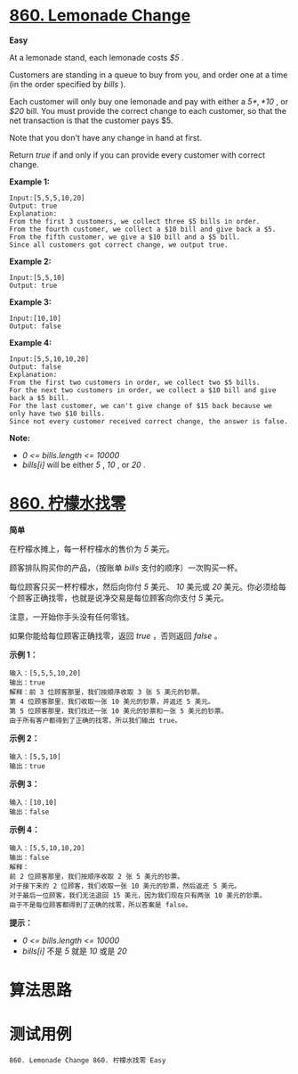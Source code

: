 # [860. Lemonade Change][enTitle]

**Easy**

At a lemonade stand, each lemonade costs  *$5* .

Customers are standing in a queue to buy from you, and order one at a time (in the order specified by  *bills* ).

Each customer will only buy one lemonade and pay with either a  *$5* ,  *$10* , or  *$20*  bill. You must provide the correct change to each customer, so that the net transaction is that the customer pays $5.

Note that you don't have any change in hand at first.

Return  *true*  if and only if you can provide every customer with correct change.




**Example 1:** 

```
Input:[5,5,5,10,20]
Output: true
Explanation: 
From the first 3 customers, we collect three $5 bills in order.
From the fourth customer, we collect a $10 bill and give back a $5.
From the fifth customer, we give a $10 bill and a $5 bill.
Since all customers got correct change, we output true.
```


**Example 2:** 

```
Input:[5,5,10]
Output: true
```


**Example 3:** 

```
Input:[10,10]
Output: false
```


**Example 4:** 

```
Input:[5,5,10,10,20]
Output: false
Explanation: 
From the first two customers in order, we collect two $5 bills.
For the next two customers in order, we collect a $10 bill and give back a $5 bill.
For the last customer, we can't give change of $15 back because we only have two $10 bills.
Since not every customer received correct change, the answer is false.
```



**Note:** 

-  *0 <= bills.length <= 10000*  
-  *bills[i]*  will be either  *5* ,  *10* , or  *20* .










# [860. 柠檬水找零][cnTitle]

**简单**

在柠檬水摊上，每一杯柠檬水的售价为  *5*  美元。

顾客排队购买你的产品，（按账单  *bills*  支付的顺序）一次购买一杯。

每位顾客只买一杯柠檬水，然后向你付  *5*  美元、 *10*  美元或  *20*  美元。你必须给每个顾客正确找零，也就是说净交易是每位顾客向你支付  *5*  美元。

注意，一开始你手头没有任何零钱。

如果你能给每位顾客正确找零，返回  *true*  ，否则返回  *false*  。

**示例 1：** 

```
输入：[5,5,5,10,20]
输出：true
解释：前 3 位顾客那里，我们按顺序收取 3 张 5 美元的钞票。
第 4 位顾客那里，我们收取一张 10 美元的钞票，并返还 5 美元。
第 5 位顾客那里，我们找还一张 10 美元的钞票和一张 5 美元的钞票。
由于所有客户都得到了正确的找零，所以我们输出 true。

```

**示例 2：** 

```
输入：[5,5,10]
输出：true

```

**示例 3：** 

```
输入：[10,10]
输出：false

```

**示例 4：** 

```
输入：[5,5,10,10,20]
输出：false
解释：
前 2 位顾客那里，我们按顺序收取 2 张 5 美元的钞票。
对于接下来的 2 位顾客，我们收取一张 10 美元的钞票，然后返还 5 美元。
对于最后一位顾客，我们无法退回 15 美元，因为我们现在只有两张 10 美元的钞票。
由于不是每位顾客都得到了正确的找零，所以答案是 false。

```



**提示：** 

-  *0 <= bills.length <= 10000*  
-  *bills[i]*  不是  *5*  就是  *10*  或是  *20*  




# 算法思路

# 测试用例
```
860. Lemonade Change 860. 柠檬水找零 Easy
```

[enTitle]: https://leetcode.com/problems/lemonade-change/
[cnTitle]: https://leetcode-cn.com/problems/lemonade-change/
